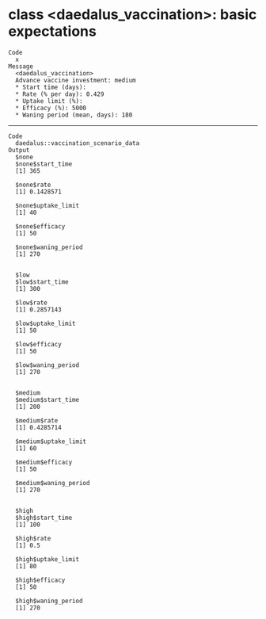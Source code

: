 # class <daedalus_vaccination>: basic expectations

    Code
      x
    Message
      <daedalus_vaccination>
      Advance vaccine investment: medium
      * Start time (days):
      * Rate (% per day): 0.429
      * Uptake limit (%):
      * Efficacy (%): 5000
      * Waning period (mean, days): 180

---

    Code
      daedalus::vaccination_scenario_data
    Output
      $none
      $none$start_time
      [1] 365
      
      $none$rate
      [1] 0.1428571
      
      $none$uptake_limit
      [1] 40
      
      $none$efficacy
      [1] 50
      
      $none$waning_period
      [1] 270
      
      
      $low
      $low$start_time
      [1] 300
      
      $low$rate
      [1] 0.2857143
      
      $low$uptake_limit
      [1] 50
      
      $low$efficacy
      [1] 50
      
      $low$waning_period
      [1] 270
      
      
      $medium
      $medium$start_time
      [1] 200
      
      $medium$rate
      [1] 0.4285714
      
      $medium$uptake_limit
      [1] 60
      
      $medium$efficacy
      [1] 50
      
      $medium$waning_period
      [1] 270
      
      
      $high
      $high$start_time
      [1] 100
      
      $high$rate
      [1] 0.5
      
      $high$uptake_limit
      [1] 80
      
      $high$efficacy
      [1] 50
      
      $high$waning_period
      [1] 270
      
      


